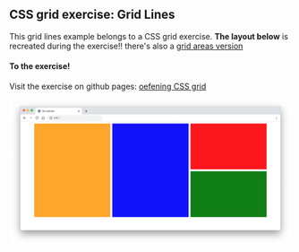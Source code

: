 ## CSS grid exercise: Grid Lines

This grid lines example belongs to a CSS grid exercise.
**The layout below** is recreated during the exercise!! there's also a [grid areas version](https://github.com/davidvandenbor/css-grid-areas)

#### To the exercise!

Visit the exercise on github pages: [oefening CSS grid](https://davidvandenbor.github.io/playgrounds/oefening-css-grid/index.html)

![](grid-exercise.png)
